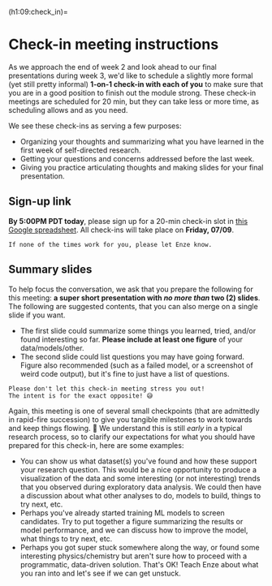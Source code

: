 (h1:09:check_in)=
# Check-in meeting instructions

As we approach the end of week 2 and look ahead to our final presentations during week 3, we'd like to schedule a slightly more formal (yet still pretty informal) **1-on-1 check-in with each of you** to make sure that you are in a good position to finish out the module strong.
These check-in meetings are scheduled for 20 min, but they can take less or more time, as scheduling allows and as you need.

We see these check-ins as serving a few purposes:
- Organizing your thoughts and summarizing what you have learned in the first week of self-directed research.
- Getting your questions and concerns addressed before the last week.
- Giving you practice articulating thoughts and making slides for your final presentation.



## Sign-up link

**By 5:00PM PDT today**, please sign up for a 20-min check-in slot in [this Google spreadsheet](https://docs.google.com/spreadsheets/d/1pO6ei4Rua8z8N9CYzgPr4ae1lBM4Cz8NmAfn36zrvNA/edit#gid=0).
All check-ins will take place on **Friday, 07/09**.

```{note}
If none of the times work for you, please let Enze know.
```




## Summary slides

To help focus the conversation, we ask that you prepare the following for this meeting: **a super short presentation with _no more than_ two (2) slides**.
The following are suggested contents, that you can also merge on a single slide if you want.

- The first slide could summarize some things you learned, tried, and/or found interesting so far. 
**Please include at least one figure** of your data/models/other.
- The second slide could list questions you may have going forward. Figure also recommended (such as a failed model, or a screenshot of weird code output), but it's fine to just have a list of questions.

```{attention}
Please don't let this check-in meeting stress you out!
The intent is for the exact opposite! 😅
```

Again, this meeting is one of several small checkpoints (that are admittedly in rapid-fire succession) to give you tangible milestones to work towards and keep things flowing. 🌊
We understand this is still _early_ in a typical research process, so to clarify our expectations for what you should have prepared for this check-in, here are some examples:
- You can show us what dataset(s) you've found and how these support your research question.
This would be a nice opportunity to produce a visualization of the data and some interesting (or not interesting) trends that you observed during exploratory data analysis.
We could then have a discussion about what other analyses to do, models to build, things to try next, etc.
- Perhaps you've already started training ML models to screen candidates.
Try to put together a figure summarizing the results or model performance, and we can discuss how to improve the model, what things to try next, etc.
- Perhaps you got super stuck somewhere along the way, or found some interesting physics/chemistry but aren't sure how to proceed with a programmatic, data-driven solution.
That's OK!
Teach Enze about what you ran into and let's see if we can get unstuck.

